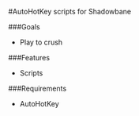 #AutoHotKey scripts for Shadowbane

###Goals
  + Play to crush

###Features
  + Scripts

###Requirements
  + AutoHotKey
